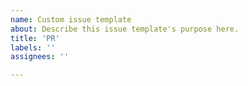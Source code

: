 ```yaml
---
name: Custom issue template
about: Describe this issue template's purpose here.
title: 'PR'
labels: ''
assignees: ''

---
```




